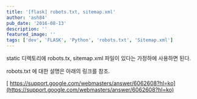 ```yaml
---
title: '[flask] robots.txt, sitemap.xml'
author: 'ash84'
pub_date: '2016-08-13'
description: ''
featured_image: ''
tags: ['dev', 'FLASK', 'Python', 'robots.txt', 'Sitemap.xml']
---
```



<script src="https://gist.github.com/AhnSeongHyun/30883048282fbbcbf3f7.js"></script>

static 디렉토리에 robots.tx, sitemap.xml 파일이 있다는 가정하에 사용하면 된다. 

robots.txt 에 대한 설명은 아래의 링크를 참조. 

[ https://support.google.com/webmasters/answer/6062608?hl=ko](https://support.google.com/webmasters/answer/6062608?hl=ko)



